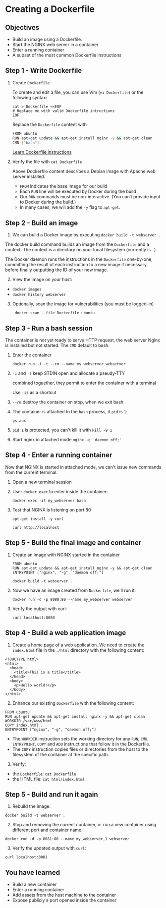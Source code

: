 
# Creating a Dockerfile

## Objectives

* Build an image using a Dockerfile.
* Start the NGINX web server in a container
* Enter a running container
* A subset of the most common Dockerfile instructions

## Step 1 - Write Dockerfile

1. Create `Dockerfile`

   To create and edit a file, you can use Vim (`vi Dockerfile`) or the following syntax:
   ```
   cat > Dockerfile <<EOF
   # Replace me with valid Dockerfile intructions
   EOF
   ```

   Replace the `Dockerfile` content with
   ```bash
   FROM ubuntu
   RUN apt-get update && apt-get install nginx -y && apt-get clean
   CMD ["bash"]
   ```

   [Learn Dockerfile instructions](https://docs.docker.com/engine/reference/builder/#format)

2. Verify the file with `cat Dockerfile`

   Above Dockerfile content describes a Debian image with Apache web server installed.

   - `FROM` indicates the base image for our build
   - Each `RUN` line will be executed by Docker during the build
   - Our `RUN` commands must be non-interactive. (You can‘t provide input to Docker during the build.)
   - In many cases, we will add the `-y` flag to `apt-get`.

## Step 2 - Build an image

1. We can build a Docker image by executing `docker build -t webserver .`

  The docker build command builds an image from the `Dockerfile` and a context. The context is a directory on your local filesystem (currently is `.`).

  The Docker daemon runs the instructions in the `Dockerfile` one-by-one, committing the result of each instruction to a new image if necessary, before finally outputting the ID of your new image.

2. View the image on your host:

  - `docker images`
  - `docker history webserver`

3. Optionally, scan the image for vulnerabilities (you must be logged-in)

   ` docker scan --file Dockerfile ubuntu`

## Step 3 - Run a bash session

The container is not yet ready to serve HTTP request, the web server Nginx is installed but not started. The `CMD` default to bash.

1. Enter the container

   `docker run -i -t --rm --name my_webserver webserver`

2. `-i` and `-t` keep STDIN open and allocate a pseudy-TTY

   combined toguether, they permit to enter the container with a terminal

   Use `-it` as a shortcut

3. `--rm` destroy the container on stop, when we exit bash

4. The container is attached to the `bash` process, it `pid` is `1`:

   `ps aux`

5. `pid 1` is protected, you can't kill it with `kill -9 1` 

6. Start nginx in attached mode `nginx -g 'daemon off;'`

## Step 4 - Enter a running container

Now that NGINX is started in attached mode, we can't issue new commands from the current terminal.

1. Open a new terminal session

2. User `docker exec` to enter inside the container:

   `docker exec -it my_webserver bash`

3. Test that NGINX is listening on port 80

   ```
   apt-get install -y curl
   
   curl http://localhost
   ```

## Step 5 - Build the final image and container

1. Create an image with NGINX started in the container

   ```
   FROM ubuntu
   RUN apt-get update && apt-get install nginx -y && apt-get clean
   ENTRYPOINT ["nginx", "-g", "daemon off;"]
   ```

   ```
   docker build -t webserver .
   ```

2. Now we have an image created from `Dockerfile`, we'll run it:

   `docker run -d -p 8080:80 --name my_webserver webserver`

3. Verify the output with curl:

   `curl localhost:8080`

## Step 4 - Build a web application image

1. Create a home page of a web application. We need to create the `index.html` file in the `./html` directory with the following content:

  ```
  <!DOCTYPE html>
  <html>
    <head>
      <title>This is a title</title>
    </head>
    <body>
      <p>Hello world!</p>
    </body>
  </html>
  ```

2. Enhance our existing `Dockerfile` with the following content:

  ```
  FROM ubuntu
  RUN apt-get update && apt-get install nginx -y && apt-get clean
  WORKDIR /var/www/html
  COPY index.html .
  ENTRYPOINT ["nginx", "-g", "daemon off;"]
  ```

  - The `WORKDIR` instruction sets the working directory for any `RUN`, `CMD`, `ENTRYPOINT`, `COPY` and `ADD` instructions that follow it in the Dockerfile.
  - The `COPY` instruction copies files or directories from the host to the filesystem of the container at the specific path.

3. Verify:

  - the `Dockerfile`: `cat Dockerfile`
  - the HTML file: `cat html/index.html`

## Step 5 - Build and run it again

1. Rebuild the image:

  `docker build -t webserver .`

2. Stop and removing the current container, or run a new container using different port and container name:

  `docker run -d -p 8081:80 --name my_webserver_1 webserver`

3. Verify the updated output with `curl`:

  `curl localhost:8081`

## You have learned

* Build a new container
* Enter a running container
* Add assets from the host machine to the container
* Expose publicly a port opened inside the container

